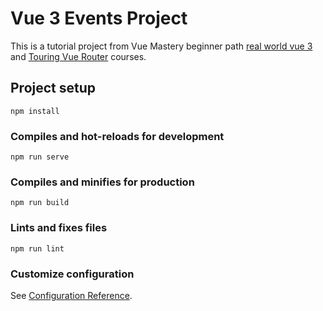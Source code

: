 # Vue 3 Events Project

This is a tutorial project from Vue Mastery beginner path [real world vue 3](https://www.vuemastery.com/courses/real-world-vue3) and [Touring Vue Router](https://www.vuemastery.com/courses/touring-vue-router) courses. 

## Project setup
```
npm install
```

### Compiles and hot-reloads for development
```
npm run serve
```

### Compiles and minifies for production
```
npm run build
```

### Lints and fixes files
```
npm run lint
```

### Customize configuration
See [Configuration Reference](https://cli.vuejs.org/config/).
